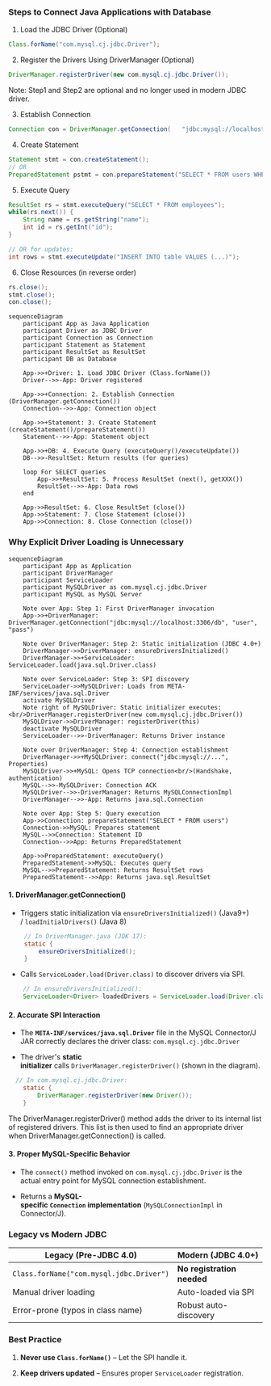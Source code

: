 ### Steps to Connect Java Applications with Database


1. Load the JDBC Driver (Optional)
```java
Class.forName("com.mysql.cj.jdbc.Driver"); 
```

 2. Register the Drivers Using DriverManager (Optional)
```java
DriverManager.registerDriver(new com.mysql.cj.jdbc.Driver());
```

Note: Step1 and Step2 are optional and no longer used in modern JDBC driver.

3. Establish Connection
```java
Connection con = DriverManager.getConnection(   "jdbc:mysql://localhost:3306/mydb", "user", "password");
```

4. Create Statement
```java
Statement stmt = con.createStatement(); 
// OR
PreparedStatement pstmt = con.prepareStatement("SELECT * FROM users WHERE id=?");
```

5. Execute Query
```java
ResultSet rs = stmt.executeQuery("SELECT * FROM employees");
while(rs.next()) {
    String name = rs.getString("name");
    int id = rs.getInt("id");
}

// OR for updates:
int rows = stmt.executeUpdate("INSERT INTO table VALUES (...)");
```

6. Close Resources (in reverse order)
```java
rs.close();
stmt.close();
con.close();
```


```mermaid
sequenceDiagram
    participant App as Java Application
    participant Driver as JDBC Driver
    participant Connection as Connection
    participant Statement as Statement
    participant ResultSet as ResultSet
    participant DB as Database

    App->>+Driver: 1. Load JDBC Driver (Class.forName())
    Driver-->>-App: Driver registered
    
    App->>+Connection: 2. Establish Connection (DriverManager.getConnection())
    Connection-->>-App: Connection object
    
    App->>+Statement: 3. Create Statement (createStatement()/prepareStatement())
    Statement-->>-App: Statement object
    
    App->>+DB: 4. Execute Query (executeQuery()/executeUpdate())
    DB-->>-ResultSet: Return results (for queries)
    
    loop For SELECT queries
        App->>+ResultSet: 5. Process ResultSet (next(), getXXX())
        ResultSet-->>-App: Data rows
    end
    
    App->>ResultSet: 6. Close ResultSet (close())
    App->>Statement: 7. Close Statement (close())
    App->>Connection: 8. Close Connection (close())
```







### Why Explicit Driver Loading is Unnecessary

```mermaid
sequenceDiagram
    participant App as Application
    participant DriverManager
    participant ServiceLoader
    participant MySQLDriver as com.mysql.cj.jdbc.Driver
    participant MySQL as MySQL Server

    Note over App: Step 1: First DriverManager invocation
    App->>+DriverManager: DriverManager.getConnection("jdbc:mysql://localhost:3306/db", "user", "pass")

    Note over DriverManager: Step 2: Static initialization (JDBC 4.0+)
    DriverManager->>DriverManager: ensureDriversInitialized()
    DriverManager->>+ServiceLoader: ServiceLoader.load(java.sql.Driver.class)

    Note over ServiceLoader: Step 3: SPI discovery
    ServiceLoader->>MySQLDriver: Loads from META-INF/services/java.sql.Driver
    activate MySQLDriver
    Note right of MySQLDriver: Static initializer executes:<br/>DriverManager.registerDriver(new com.mysql.cj.jdbc.Driver())
    MySQLDriver->>DriverManager: registerDriver(this)
    deactivate MySQLDriver
    ServiceLoader-->>-DriverManager: Returns Driver instance

    Note over DriverManager: Step 4: Connection establishment
    DriverManager->>+MySQLDriver: connect("jdbc:mysql://...", Properties)
    MySQLDriver->>+MySQL: Opens TCP connection<br/>(Handshake, authentication)
    MySQL-->>-MySQLDriver: Connection ACK
    MySQLDriver-->>-DriverManager: Returns MySQLConnectionImpl
    DriverManager-->>-App: Returns java.sql.Connection

    Note over App: Step 5: Query execution
    App->>Connection: prepareStatement("SELECT * FROM users")
    Connection->>MySQL: Prepares statement
    MySQL-->>Connection: Statement ID
    Connection-->>App: Returns PreparedStatement

    App->>PreparedStatement: executeQuery()
    PreparedStatement->>MySQL: Executes query
    MySQL-->>PreparedStatement: Returns ResultSet rows
    PreparedStatement-->>App: Returns java.sql.ResultSet
```



#### 1. DriverManager.getConnection()

- Triggers static initialization via `ensureDriversInitialized()` (Java9+) / `loadInitialDrivers()` (Java 8)  

   ```java
    // In DriverManager.java (JDK 17):
    static {
        ensureDriversInitialized();
    }
	```

- Calls `ServiceLoader.load(Driver.class)` to discover drivers via SPI.
```java
	// In ensureDriversInitialized():
    ServiceLoader<Driver> loadedDrivers = ServiceLoader.load(Driver.class);
```

#### 2. Accurate SPI Interaction

- The **`META-INF/services/java.sql.Driver`** file in the MySQL Connector/J JAR correctly declares the driver class: `com.mysql.cj.jdbc.Driver`

- The driver's **static initializer** calls `DriverManager.registerDriver()` (shown in the diagram).
```java
  // In com.mysql.cj.jdbc.Driver:
    static {
        DriverManager.registerDriver(new Driver());
    }
```

The DriverManager.registerDriver() method adds the driver to its internal list of registered drivers. This list is then used to find an appropriate driver when DriverManager.getConnection() is called.

#### 3. Proper MySQL-Specific Behavior

- The `connect()` method invoked on `com.mysql.cj.jdbc.Driver` is the actual entry point for MySQL connection establishment.
    
- Returns a **MySQL-specific `Connection` implementation** (`MySQLConnectionImpl` in Connector/J).
    



### **Legacy vs Modern JDBC**

| Legacy (Pre-JDBC 4.0)                    | Modern (JDBC 4.0+)         |
| ---------------------------------------- | -------------------------- |
| `Class.forName("com.mysql.jdbc.Driver")` | **No registration needed** |
| Manual driver loading                    | Auto-loaded via SPI        |
| Error-prone (typos in class name)        | Robust auto-discovery      |



### **Best Practice**

1. **Never use `Class.forName()`** – Let the SPI handle it.
    
2. **Keep drivers updated** – Ensures proper `ServiceLoader` registration.
    